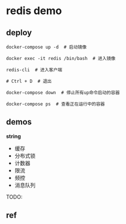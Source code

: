 # redis demo

## deploy

```shell
docker-compose up -d  # 启动镜像

docker exec -it redis /bin/bash  # 进入镜像

redis-cli  # 进入客户端

# Ctrl + D  # 退出

docker-compose down  # 停止所有up命令启动的容器

docker-compose ps  # 查看正在运行中的容器

```

## demos

**string**

* 缓存
* 分布式锁
* 计数器
* 限流
* 频控
* 消息队列

TODO:

## ref

